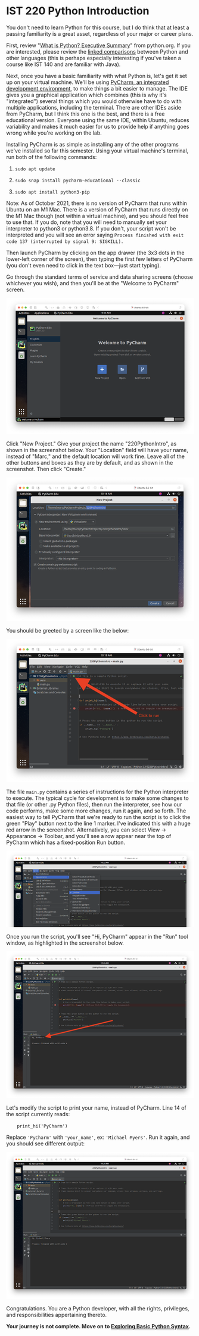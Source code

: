 # IST 220 Python Introduction

You don't need to learn Python for this course, but I do think that at least a passing familiarity is a great asset, regardless of your major or career plans.

First, review "[What is Python? Executive Summary](https://www.python.org/doc/essays/blurb/)" from python.org. If you are interested, please review the [linked comparisons](https://www.python.org/doc/essays/comparisons/) between Python and other languages (this is perhaps especially interesting if you've taken a course like IST 140 and are familiar with Java).

Next, once you have a basic familiarity with what Python is, let's get it set up on your virtual machine. We'll be using [PyCharm, an integrated development environment](https://www.jetbrains.com/pycharm/), to make things a bit easier to manage. The IDE gives you a graphical application which combines  (this is why it's "integrated") several things which you would otherwise have to do with multiple applications, including the terminal. There are other IDEs aside from PyCharm, but I think this one is the best, and there is a free educational version. Everyone using the same IDE, within Ubuntu, reduces variability and makes it much easier for us to provide help if anything goes wrong while you're working on the lab.

Installing PyCharm is as simple as installing any of the other programs we've installed so far this semester. Using your virtual machine's terminal, run both of the following commands:

1. `sudo apt update`

2. `sudo snap install pycharm-educational --classic`

3. `sudo apt install python3-pip`

Note: As of October 2021, there is no version of PyCharm that runs within Ubuntu on an M1 Mac. There is a version of PyCharm that runs directly on the M1 Mac though (not within a virtual machine), and you should feel free to use that. If you do, note that you will need to manually set your interpreter to python3 or python3.8. If you don't, your script won't be interpreted and you will see an error saying `Process finished with exit code 137 (interrupted by signal 9: SIGKILL).`

Then launch PyCharm by clicking on the app drawer (the 3x3 dots in the lower-left corner of the screen), then typing the first few letters of PyCharm (you don't even need to click in the text box—just start typing).

Go through the standard terms of service and data sharing screens (choose whichever you wish), and then you'll be at the "Welcome to PyCharm" screen.

![PyCharm Welcome Screen](PyCharmWelcomeScreen.png)

Click "New Project." Give your project the name "220PythonIntro", as shown in the screenshot below. Your "Location" field will have your name, instead of "Marc," and the default location will work fine. Leave all of the other buttons and boxes as they are by default, and as shown in the screenshot. Then click "Create."

![Create New Project](CreateNewProject.png)

You should be greeted by a screen like the below:

![After Opening 220PythonIntro](AfterOpening220PythonIntro.png)

The file `main.py` contains a series of instructions for the Python interpreter to execute. The typical cycle for development is to make some changes to that file (or other .py Python files), then run the interpreter, see how our code performs, make some more changes, run it again, and so forth. The easiest way to tell PyCharm that we're ready to run the script is to click the green "Play" button next to the line 1 marker. I've indicated this with a huge red arrow in the screenshot. Alternatively, you can select View -> Appearance -> Toolbar, and you'll see a row appear near the top of PyCharm which has a fixed-position Run button.

![Enable Toolbar](EnableToolbar.png)

Once you run the script, you'll see "Hi, PyCharm" appear in the "Run" tool window, as highlighted in the screenshot below. 

![First Run](FirstRun.png)

Let's modify the script to print your name, instead of PyCharm. Line 14 of the script currently reads:

`    print_hi('PyCharm')`

Replace `'PyCharm'` with `'your_name'`, ex: `'Michael Myers'`. Run it again, and you should see different output:

![Edited Greeting](EditedGreeting.png)

Congratulations. You are a Python developer, with all the rights, privileges, and responsibilities appertaining thereto.

**Your journey is not complete. Move on to [Exploring Basic Python Syntax](Exploring%20Basic%20Python%20Syntax.md).**
